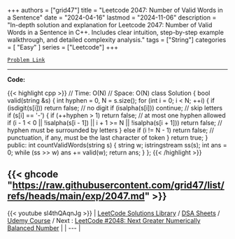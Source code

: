 
+++
authors = ["grid47"]
title = "Leetcode 2047: Number of Valid Words in a Sentence"
date = "2024-04-16"
lastmod = "2024-11-06"
description = "In-depth solution and explanation for Leetcode 2047: Number of Valid Words in a Sentence in C++. Includes clear intuition, step-by-step example walkthrough, and detailed complexity analysis."
tags = ["String"]
categories = [
    "Easy"
]
series = ["Leetcode"]
+++



[`Problem Link`](https://leetcode.com/problems/number-of-valid-words-in-a-sentence/description/)

---
**Code:**

{{< highlight cpp >}}
// Time: O(N)
// Space: O(N)
class Solution {
    bool valid(string &s) {
        int hyphen = 0, N = s.size();
        for (int i = 0; i < N; ++i) {
            if (isdigit(s[i])) return false; // no digit
            if (isalpha(s[i])) continue; // skip letters
            if (s[i] == '-') {
                if (++hyphen > 1) return false; // at most one hyphen allowed
                if (i - 1 < 0 || !isalpha(s[i - 1]) || i + 1 >= N || !isalpha(s[i + 1])) return false; // hyphen must be surrounded by letters
            } else if (i != N - 1) return false; // punctuation, if any, must be the last character of token
        }
        return true;
    }
public:
    int countValidWords(string s) {
        string w;
        istringstream ss(s);
        int ans = 0;
        while (ss >> w) ans += valid(w);
        return ans;
    }
};
{{< /highlight >}}

{{< ghcode "https://raw.githubusercontent.com/grid47/list/refs/heads/main/exp/2047.md" >}}
---
{{< youtube sl4thQAqnJg >}}
| [LeetCode Solutions Library](https://grid47.xyz/leetcode/) / [DSA Sheets](https://grid47.xyz/sheets/) / [Udemy Course](https://grid47.xyz/courses/) / Next : [LeetCode #2048: Next Greater Numerically Balanced Number](https://grid47.xyz/posts/leetcode-2048-next-greater-numerically-balanced-number-solution/) |
| --- |
